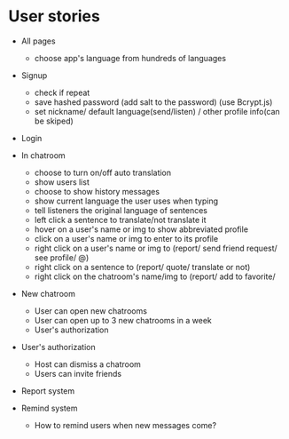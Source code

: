 # User stories

+ All pages
  - choose app's language from hundreds of languages

+ Signup
  - check if repeat
  - save hashed password (add salt to the password) (use Bcrypt.js)
  - set nickname/ default language(send/listen) / other profile info(can be skiped)

+ Login


+ In chatroom
  - choose to turn on/off auto translation
  - show users list
  - choose to show history messages
  - show current language the user uses when typing
  - tell listeners the original language of sentences
  - left click a sentence to translate/not translate it
  - hover on a user's name or img to show abbreviated profile
  - click on a user's name or img to enter to its profile
  - right click on a user's name or img to (report/ send friend request/ see profile/ @)
  - right click on a sentence to (report/ quote/ translate or not)
  - right click on the chatroom's name/img to (report/ add to favorite/ 

+ New chatroom
  - User can open new chatrooms
  - User can open up to 3 new chatrooms in a week
  - User's authorization

+ User's authorization
  - Host can dismiss a chatroom
  - Users can invite friends

+ Report system

+ Remind system
  - How to remind users when new messages come?